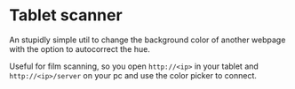 # Tablet scanner

An stupidly simple util to change the background color of another webpage with
the option to autocorrect the hue.

Useful for film scanning, so you open `http://<ip>` in your tablet and
`http://<ip>/server` on your pc and use the color picker to connect.
